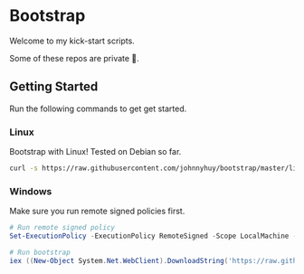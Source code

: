 # Bootstrap

Welcome to my kick-start scripts.

Some of these repos are private 🤫.

## Getting Started

Run the following commands to get get started.

### Linux

Bootstrap with Linux! Tested on Debian so far.

```bash
curl -s https://raw.githubusercontent.com/johnnyhuy/bootstrap/master/linux.sh | /bin/bash
```

### Windows

Make sure you run remote signed policies first.

```powershell
# Run remote signed policy
Set-ExecutionPolicy -ExecutionPolicy RemoteSigned -Scope LocalMachine -Force

# Run bootstrap
iex ((New-Object System.Net.WebClient).DownloadString('https://raw.githubusercontent.com/johnnyhuy/bootstrap/master/windows.ps1'))
```
